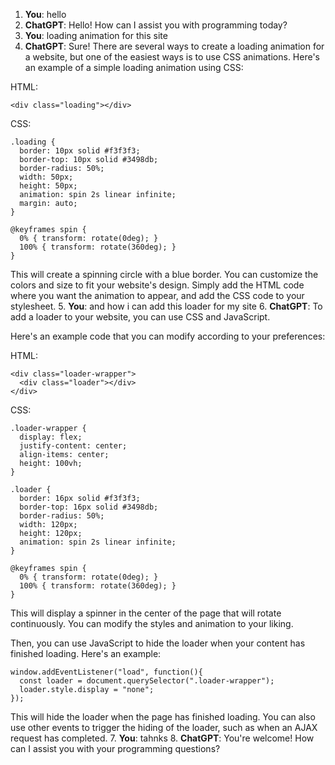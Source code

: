 1. **You**: hello
2. **ChatGPT**: Hello! How can I assist you with programming today?
3. **You**: loading animation for this site
4. **ChatGPT**: Sure! There are several ways to create a loading animation for a website, but one of the easiest ways is to use CSS animations. Here's an example of a simple loading animation using CSS:

HTML:

```
<div class="loading"></div>
```

CSS:

```
.loading {
  border: 10px solid #f3f3f3;
  border-top: 10px solid #3498db;
  border-radius: 50%;
  width: 50px;
  height: 50px;
  animation: spin 2s linear infinite;
  margin: auto;
}

@keyframes spin {
  0% { transform: rotate(0deg); }
  100% { transform: rotate(360deg); }
}
```

This will create a spinning circle with a blue border. You can customize the colors and size to fit your website's design. Simply add the HTML code where you want the animation to appear, and add the CSS code to your stylesheet.
5. **You**: and how i can add this loader for my site
6. **ChatGPT**: To add a loader to your website, you can use CSS and JavaScript. 

Here's an example code that you can modify according to your preferences:

HTML:
```
<div class="loader-wrapper">
  <div class="loader"></div>
</div>
```

CSS:
```
.loader-wrapper {
  display: flex;
  justify-content: center;
  align-items: center;
  height: 100vh;
}

.loader {
  border: 16px solid #f3f3f3;
  border-top: 16px solid #3498db;
  border-radius: 50%;
  width: 120px;
  height: 120px;
  animation: spin 2s linear infinite;
}

@keyframes spin {
  0% { transform: rotate(0deg); }
  100% { transform: rotate(360deg); }
}
```

This will display a spinner in the center of the page that will rotate continuously. You can modify the styles and animation to your liking. 

Then, you can use JavaScript to hide the loader when your content has finished loading. Here's an example:

```
window.addEventListener("load", function(){
  const loader = document.querySelector(".loader-wrapper");
  loader.style.display = "none";
});
```

This will hide the loader when the page has finished loading. You can also use other events to trigger the hiding of the loader, such as when an AJAX request has completed.
7. **You**: tahnks
8. **ChatGPT**: You're welcome! How can I assist you with your programming questions?
